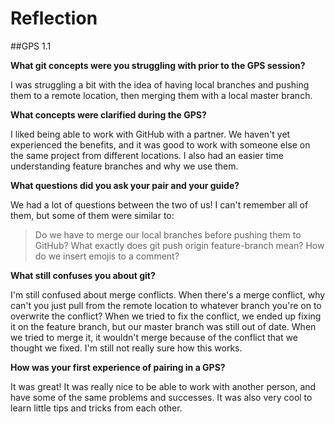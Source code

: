 # Reflection
##GPS 1.1

**What git concepts were you struggling with prior to the GPS session?**

I was struggling a bit with the idea of having local branches and pushing them to a remote location, then merging them with a local master branch.

**What concepts were clarified during the GPS?**

I liked being able to work with GitHub with a partner. We haven't yet experienced the benefits, and it was good to work with someone else on the same project from different locations. I also had an easier time understanding feature branches and why we use them.

**What questions did you ask your pair and your guide?**

We had a lot of questions between the two of us! I can't remember all of them, but some of them were similar to:
>Do we have to merge our local branches before pushing them to GitHub?
>What exactly does git push origin feature-branch mean?
>How do we insert emojis to a comment?

**What still confuses you about git?**

I'm still confused about merge conflicts. When there's a merge conflict, why can't you just pull from the remote location to whatever branch you're on to overwrite the conflict? When we tried to fix the conflict, we ended up fixing it on the feature branch, but our master branch was still out of date. When we tried to merge it, it wouldn't merge because of the conflict that we thought we fixed. I'm still not really sure how this works.

**How was your first experience of pairing in a GPS?**

It was great! It was really nice to be able to work with another person, and have some of the same problems and successes. It was also very cool to learn little tips and tricks from each other.